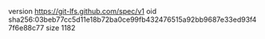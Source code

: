 version https://git-lfs.github.com/spec/v1
oid sha256:03beb77cc5d11e18b72ba0ce99fb432476515a92bb9687e33ed93f47f6e88c77
size 1182
